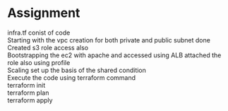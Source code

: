 # Assignment
infra.tf conist of code <br/>
Starting with the vpc creation for both private and public subnet done <br/>
Created s3 role access also <br/>
Bootstrapping the ec2 with  apache and accessed using ALB attached the role also using profile <br/>
Scaling set up the basis of the shared condition <br/>
Execute the code using terraform command <br/>
terraform init <br/>
terraform plan <br/>
terraform apply <br/>
